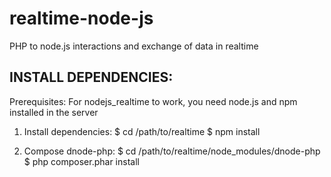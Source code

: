 realtime-node-js
================

PHP to node.js interactions and exchange of data in realtime


INSTALL DEPENDENCIES:
-----------------------

Prerequisites:
For nodejs_realtime to work, you need node.js and npm installed in the server

1. Install dependencies:
$ cd /path/to/realtime
$ npm install

2. Compose dnode-php:
$ cd /path/to/realtime/node_modules/dnode-php
$ php composer.phar install



